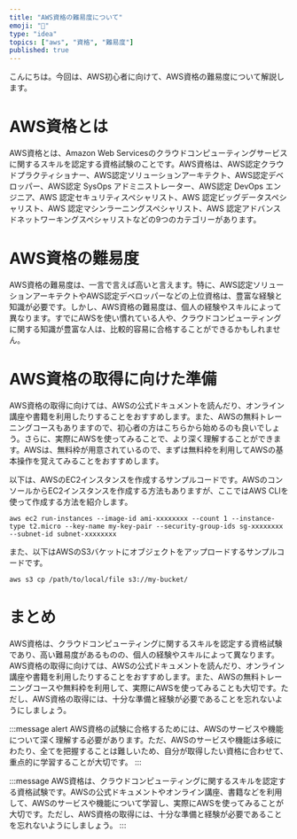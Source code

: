 ```yaml
---
title: "AWS資格の難易度について"
emoji: "🔑"
type: "idea"
topics: ["aws", "資格", "難易度"]
published: true
---
```


こんにちは。今回は、AWS初心者に向けて、AWS資格の難易度について解説します。

# AWS資格とは

AWS資格とは、Amazon Web Servicesのクラウドコンピューティングサービスに関するスキルを認定する資格試験のことです。AWS資格は、AWS認定クラウドプラクティショナー、AWS認定ソリューションアーキテクト、AWS認定デベロッパー、AWS認定 SysOps アドミニストレーター、AWS認定 DevOps エンジニア、AWS 認定セキュリティスペシャリスト、AWS 認定ビッグデータスペシャリスト、AWS 認定マシンラーニングスペシャリスト、AWS 認定アドバンスドネットワーキングスペシャリストなどの9つのカテゴリーがあります。

# AWS資格の難易度

AWS資格の難易度は、一言で言えば高いと言えます。特に、AWS認定ソリューションアーキテクトやAWS認定デベロッパーなどの上位資格は、豊富な経験と知識が必要です。しかし、AWS資格の難易度は、個人の経験やスキルによって異なります。すでにAWSを使い慣れている人や、クラウドコンピューティングに関する知識が豊富な人は、比較的容易に合格することができるかもしれません。

# AWS資格の取得に向けた準備

AWS資格の取得に向けては、AWSの公式ドキュメントを読んだり、オンライン講座や書籍を利用したりすることをおすすめします。また、AWSの無料トレーニングコースもありますので、初心者の方はこちらから始めるのも良いでしょう。さらに、実際にAWSを使ってみることで、より深く理解することができます。AWSは、無料枠が用意されているので、まずは無料枠を利用してAWSの基本操作を覚えてみることをおすすめします。

以下は、AWSのEC2インスタンスを作成するサンプルコードです。AWSのコンソールからEC2インスタンスを作成する方法もありますが、ここではAWS CLIを使って作成する方法を紹介します。

```
aws ec2 run-instances --image-id ami-xxxxxxxx --count 1 --instance-type t2.micro --key-name my-key-pair --security-group-ids sg-xxxxxxxx --subnet-id subnet-xxxxxxxx
```

また、以下はAWSのS3バケットにオブジェクトをアップロードするサンプルコードです。

```
aws s3 cp /path/to/local/file s3://my-bucket/
```

# まとめ

AWS資格は、クラウドコンピューティングに関するスキルを認定する資格試験であり、高い難易度があるものの、個人の経験やスキルによって異なります。AWS資格の取得に向けては、AWSの公式ドキュメントを読んだり、オンライン講座や書籍を利用したりすることをおすすめします。また、AWSの無料トレーニングコースや無料枠を利用して、実際にAWSを使ってみることも大切です。ただし、AWS資格の取得には、十分な準備と経験が必要であることを忘れないようにしましょう。

:::message alert
AWS資格の試験に合格するためには、AWSのサービスや機能について深く理解する必要があります。ただ、AWSのサービスや機能は多岐にわたり、全てを把握することは難しいため、自分が取得したい資格に合わせて、重点的に学習することが大切です。
:::

:::message
AWS資格は、クラウドコンピューティングに関するスキルを認定する資格試験です。AWSの公式ドキュメントやオンライン講座、書籍などを利用して、AWSのサービスや機能について学習し、実際にAWSを使ってみることが大切です。ただし、AWS資格の取得には、十分な準備と経験が必要であることを忘れないようにしましょう。
:::
